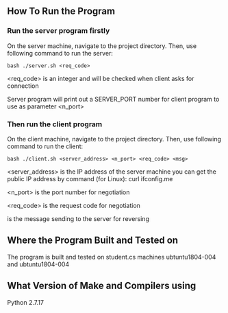 ## How To Run the Program

### Run the server program firstly
On the server machine, navigate to the project directory. 
Then, use following command to run the server: 
```
bash ./server.sh <req_code>
```
<req_code> is an integer and will be checked when client asks for connection

Server program will print out a SERVER_PORT number for client program to use as parameter <n_port>

### Then run the client program
On the client machine, navigate to the project directory. 
Then, use following command to run the client: 
```
bash ./client.sh <server_address> <n_port> <req_code> <msg>
```
<server_address> is the IP address of the server machine
you can get the public IP address by command (for Linux): curl ifconfig.me

<n_port> is the port number for negotiation

<req_code> is the request code for negotiation

<msg> is the message sending to the server for reversing


## Where the Program Built and Tested on
	
The program is built and tested on student.cs machines ubtuntu1804-004 and ubtuntu1804-004 


## What Version of Make and Compilers using

Python 2.7.17
